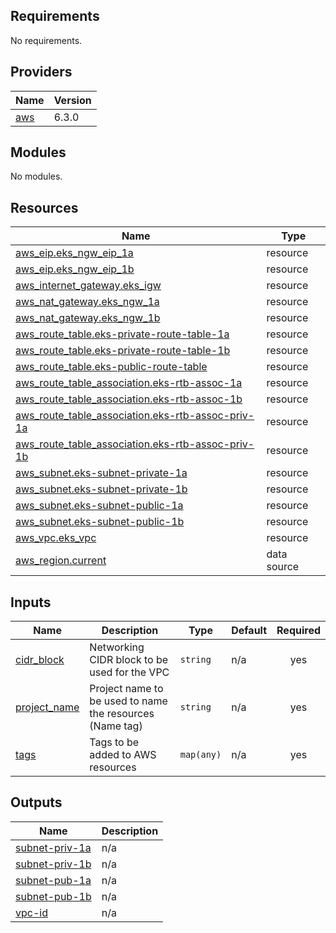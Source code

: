 <!-- BEGIN_TF_DOCS -->
## Requirements

No requirements.

## Providers

| Name | Version |
|------|---------|
| <a name="provider_aws"></a> [aws](#provider\_aws) | 6.3.0 |

## Modules

No modules.

## Resources

| Name | Type |
|------|------|
| [aws_eip.eks_ngw_eip_1a](https://registry.terraform.io/providers/hashicorp/aws/latest/docs/resources/eip) | resource |
| [aws_eip.eks_ngw_eip_1b](https://registry.terraform.io/providers/hashicorp/aws/latest/docs/resources/eip) | resource |
| [aws_internet_gateway.eks_igw](https://registry.terraform.io/providers/hashicorp/aws/latest/docs/resources/internet_gateway) | resource |
| [aws_nat_gateway.eks_ngw_1a](https://registry.terraform.io/providers/hashicorp/aws/latest/docs/resources/nat_gateway) | resource |
| [aws_nat_gateway.eks_ngw_1b](https://registry.terraform.io/providers/hashicorp/aws/latest/docs/resources/nat_gateway) | resource |
| [aws_route_table.eks-private-route-table-1a](https://registry.terraform.io/providers/hashicorp/aws/latest/docs/resources/route_table) | resource |
| [aws_route_table.eks-private-route-table-1b](https://registry.terraform.io/providers/hashicorp/aws/latest/docs/resources/route_table) | resource |
| [aws_route_table.eks-public-route-table](https://registry.terraform.io/providers/hashicorp/aws/latest/docs/resources/route_table) | resource |
| [aws_route_table_association.eks-rtb-assoc-1a](https://registry.terraform.io/providers/hashicorp/aws/latest/docs/resources/route_table_association) | resource |
| [aws_route_table_association.eks-rtb-assoc-1b](https://registry.terraform.io/providers/hashicorp/aws/latest/docs/resources/route_table_association) | resource |
| [aws_route_table_association.eks-rtb-assoc-priv-1a](https://registry.terraform.io/providers/hashicorp/aws/latest/docs/resources/route_table_association) | resource |
| [aws_route_table_association.eks-rtb-assoc-priv-1b](https://registry.terraform.io/providers/hashicorp/aws/latest/docs/resources/route_table_association) | resource |
| [aws_subnet.eks-subnet-private-1a](https://registry.terraform.io/providers/hashicorp/aws/latest/docs/resources/subnet) | resource |
| [aws_subnet.eks-subnet-private-1b](https://registry.terraform.io/providers/hashicorp/aws/latest/docs/resources/subnet) | resource |
| [aws_subnet.eks-subnet-public-1a](https://registry.terraform.io/providers/hashicorp/aws/latest/docs/resources/subnet) | resource |
| [aws_subnet.eks-subnet-public-1b](https://registry.terraform.io/providers/hashicorp/aws/latest/docs/resources/subnet) | resource |
| [aws_vpc.eks_vpc](https://registry.terraform.io/providers/hashicorp/aws/latest/docs/resources/vpc) | resource |
| [aws_region.current](https://registry.terraform.io/providers/hashicorp/aws/latest/docs/data-sources/region) | data source |

## Inputs

| Name | Description | Type | Default | Required |
|------|-------------|------|---------|:--------:|
| <a name="input_cidr_block"></a> [cidr\_block](#input\_cidr\_block) | Networking CIDR block to be used for the VPC | `string` | n/a | yes |
| <a name="input_project_name"></a> [project\_name](#input\_project\_name) | Project name to be used to name the resources (Name tag) | `string` | n/a | yes |
| <a name="input_tags"></a> [tags](#input\_tags) | Tags to be added to AWS resources | `map(any)` | n/a | yes |

## Outputs

| Name | Description |
|------|-------------|
| <a name="output_subnet-priv-1a"></a> [subnet-priv-1a](#output\_subnet-priv-1a) | n/a |
| <a name="output_subnet-priv-1b"></a> [subnet-priv-1b](#output\_subnet-priv-1b) | n/a |
| <a name="output_subnet-pub-1a"></a> [subnet-pub-1a](#output\_subnet-pub-1a) | n/a |
| <a name="output_subnet-pub-1b"></a> [subnet-pub-1b](#output\_subnet-pub-1b) | n/a |
| <a name="output_vpc-id"></a> [vpc-id](#output\_vpc-id) | n/a |
<!-- END_TF_DOCS -->
